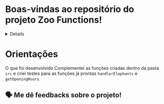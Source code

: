 # Boas-vindas ao repositório do projeto Zoo Functions!	

	
<details>
🧑‍💻 O que foi desenvolvido<br />

  Com minhas habilidades com `ES6`, `Higher Order Functions` e testes. Organizei as informações de um zoológico! 🐘
  
  Desenvolvi funções que buscam informações sobre os animais do zoológico como: espécie e local de origem. Além disso, busca de dados sobre as pessoas que colaboram com a manutenção e cuidado do zoológico. 🧑‍🌾

  E não parei por aí! 🤩 
  
  Projeto orientado a testes para ajudar a garantir um código de qualidade. Para isso, implementei testes para funções já existentes, percebendo os casos de uso de minha aplicação e garantindo que ela está funcionando da maneira correta! 🚀 

<br />

</details>
	
# Orientações

 O que foi desenvolvido
Complementei as funções criadas dentro da pasta `src` e criei testes para as funções já prontas `handlerElephants` e `getOpeningHours`.

🗣 Me dê feedbacks sobre o projeto!
---
